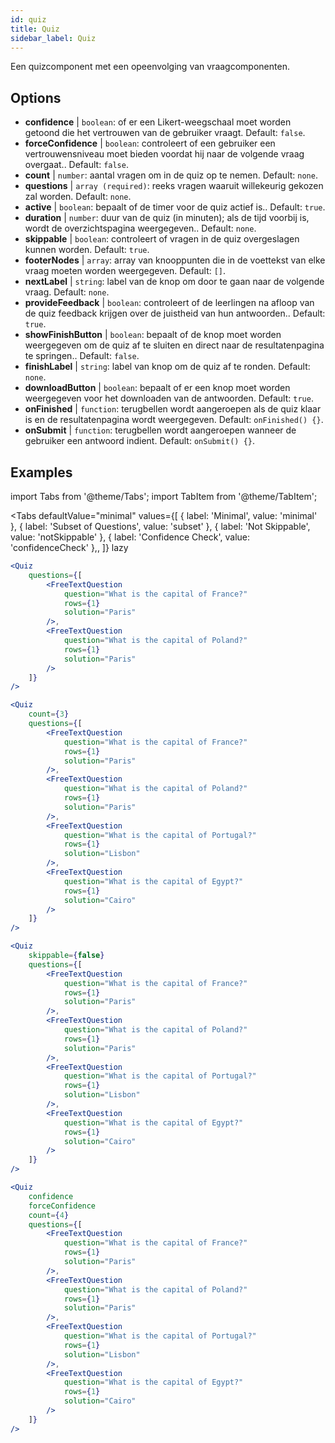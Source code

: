 ```yaml
---
id: quiz 
title: Quiz
sidebar_label: Quiz
---
```


Een quizcomponent met een opeenvolging van vraagcomponenten.

## Options

* __confidence__ | `boolean`: of er een Likert-weegschaal moet worden getoond die het vertrouwen van de gebruiker vraagt. Default: `false`.
* __forceConfidence__ | `boolean`: controleert of een gebruiker een vertrouwensniveau moet bieden voordat hij naar de volgende vraag overgaat.. Default: `false`.
* __count__ | `number`: aantal vragen om in de quiz op te nemen. Default: `none`.
* __questions__ | `array (required)`: reeks vragen waaruit willekeurig gekozen zal worden. Default: `none`.
* __active__ | `boolean`: bepaalt of de timer voor de quiz actief is.. Default: `true`.
* __duration__ | `number`: duur van de quiz (in minuten); als de tijd voorbij is, wordt de overzichtspagina weergegeven.. Default: `none`.
* __skippable__ | `boolean`: controleert of vragen in de quiz overgeslagen kunnen worden. Default: `true`.
* __footerNodes__ | `array`: array van knooppunten die in de voettekst van elke vraag moeten worden weergegeven. Default: `[]`.
* __nextLabel__ | `string`: label van de knop om door te gaan naar de volgende vraag. Default: `none`.
* __provideFeedback__ | `boolean`: controleert of de leerlingen na afloop van de quiz feedback krijgen over de juistheid van hun antwoorden.. Default: `true`.
* __showFinishButton__ | `boolean`: bepaalt of de knop moet worden weergegeven om de quiz af te sluiten en direct naar de resultatenpagina te springen.. Default: `false`.
* __finishLabel__ | `string`: label van knop om de quiz af te ronden. Default: `none`.
* __downloadButton__ | `boolean`: bepaalt of er een knop moet worden weergegeven voor het downloaden van de antwoorden. Default: `true`.
* __onFinished__ | `function`: terugbellen wordt aangeroepen als de quiz klaar is en de resultatenpagina wordt weergegeven. Default: `onFinished() {}`.
* __onSubmit__ | `function`: terugbellen wordt aangeroepen wanneer de gebruiker een antwoord indient. Default: `onSubmit() {}`.


## Examples

import Tabs from '@theme/Tabs';
import TabItem from '@theme/TabItem';

<Tabs
    defaultValue="minimal"
    values={[
        { label: 'Minimal', value: 'minimal' },
        { label: 'Subset of Questions', value: 'subset' },
        { label: 'Not Skippable', value: 'notSkippable' },
        { label: 'Confidence Check', value: 'confidenceCheck' },,
    ]}
    lazy
>

<TabItem value="minimal">

```jsx live
<Quiz
    questions={[
        <FreeTextQuestion 
            question="What is the capital of France?" 
            rows={1} 
            solution="Paris" 
        />,
        <FreeTextQuestion 
            question="What is the capital of Poland?" 
            rows={1} 
            solution="Paris" 
        />
    ]}
/>
```
</TabItem>

<TabItem value="subset">

```jsx live
<Quiz
    count={3}
    questions={[
        <FreeTextQuestion 
            question="What is the capital of France?" 
            rows={1} 
            solution="Paris" 
        />,
        <FreeTextQuestion 
            question="What is the capital of Poland?" 
            rows={1} 
            solution="Paris" 
        />,
        <FreeTextQuestion 
            question="What is the capital of Portugal?" 
            rows={1} 
            solution="Lisbon" 
        />,     
        <FreeTextQuestion 
            question="What is the capital of Egypt?" 
            rows={1} 
            solution="Cairo" 
        />
    ]}
/>
```
</TabItem>

<TabItem value="notSkippable" >

```jsx live
<Quiz
    skippable={false}
    questions={[
        <FreeTextQuestion 
            question="What is the capital of France?" 
            rows={1} 
            solution="Paris" 
        />,
        <FreeTextQuestion 
            question="What is the capital of Poland?" 
            rows={1} 
            solution="Paris" 
        />,
        <FreeTextQuestion 
            question="What is the capital of Portugal?" 
            rows={1} 
            solution="Lisbon" 
        />,     
        <FreeTextQuestion 
            question="What is the capital of Egypt?" 
            rows={1} 
            solution="Cairo" 
        />
    ]}
/>
```
</TabItem>

<TabItem value="confidenceCheck">

```jsx live
<Quiz
    confidence
    forceConfidence
    count={4}
    questions={[
        <FreeTextQuestion 
            question="What is the capital of France?" 
            rows={1} 
            solution="Paris" 
        />,
        <FreeTextQuestion 
            question="What is the capital of Poland?" 
            rows={1} 
            solution="Paris" 
        />,
        <FreeTextQuestion 
            question="What is the capital of Portugal?" 
            rows={1} 
            solution="Lisbon" 
        />,     
        <FreeTextQuestion 
            question="What is the capital of Egypt?" 
            rows={1} 
            solution="Cairo" 
        />
    ]}
/>
```
</TabItem>

</Tabs>

